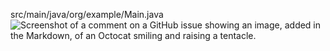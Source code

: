 src/main/java/org/example/Main.java
![Screenshot of a comment on a GitHub issue showing an image, added in the Markdown, of an Octocat smiling and raising a tentacle.](https://i.ibb.co/zVsTWkb5/idea64-QKq-ZDOQz8z.png)
